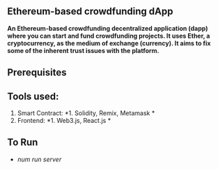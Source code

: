 ## Ethereum-based crowdfunding dApp
**An Ethereum-based crowdfunding decentralized application (dapp) where you can start and fund crowdfunding projects. It uses Ether, a cryptocurrency, as the medium of exchange (currency). It aims to fix some of the inherent trust issues with the platform.**

## Prerequisites



## Tools used:
1. Smart Contract: 
   *1. Solidity, Remix, Metamask *
1. Frontend: 
   *1. Web3.js, React.js *
## To Run
* *num run server*

